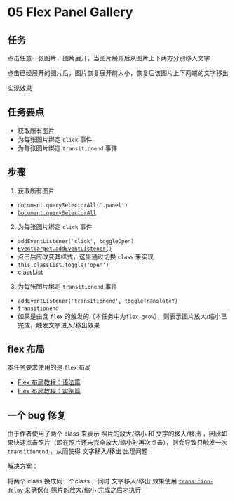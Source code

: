 # 05 Flex Panel Gallery

## 任务

点击任意一张图片，图片展开，当图片展开后从图片上下两方分别移入文字

点击已经展开的图片后，图片恢复展开前大小，恢复后该图片上下两端的文字移出

[实现效果](https://miaolegemie.github.io/Javascript30/05%20-%20Flex%20Panel%20Gallery/)

## 任务要点

- 获取所有图片
- 为每张图片绑定 `click` 事件
- 为每张图片绑定 `transitionend` 事件

## 步骤

1. 获取所有图片
  - `document.querySelectorAll('.panel')`
  - [`Document.querySelectorAll`](https://developer.mozilla.org/zh-CN/docs/Web/API/Document/querySelectorAll)
2. 为每张图片绑定 `click` 事件
  - `addEventListener('click', toggleOpen)`
  - [`EventTarget.addEventListener()`](https://developer.mozilla.org/zh-CN/docs/Web/API/EventTarget/addEventListener)
  - 点击后应改变其样式，这里通过切换 `class` 来实现
  - `this.classList.toggle('open')`
  - [classList](https://developer.mozilla.org/zh-CN/docs/Web/API/Element/classList)
3. 为每张图片绑定 `transitionend` 事件
  - `addEventListener('transitionend', toggleTranslateY)`
  - [`transitionend`](https://developer.mozilla.org/zh-CN/docs/Web/Events/transitionend)
  - 如果是由含 `flex` 的触发的（本任务中为`flex-grow`），则表示图片放大/缩小已完成，触发文字进入/移出效果

## flex 布局

本任务要求使用的是 `flex` 布局

- [Flex 布局教程：语法篇](http://www.ruanyifeng.com/blog/2015/07/flex-grammar.html?utm_source=tuicool)
- [Flex 布局教程：实例篇](http://www.ruanyifeng.com/blog/2015/07/flex-examples.html)

## 一个 bug 修复

由于作者使用了两个 class 来表示 照片的放大/缩小 和 文字的移入/移出 ，因此如果快速点击照片（即在照片还未完全放大/缩小时再次点击），则会导致只触发一次 `transitionend` ，从而使得 文字移入/移出 出现问题

解决方案：

将两个 class 换成同一个class ，同时 文字移入/移出 效果使用 [`transition-delay`](https://developer.mozilla.org/zh-CN/docs/Web/CSS/transition-delay) 来确保在 照片的放大/缩小 完成之后才执行
